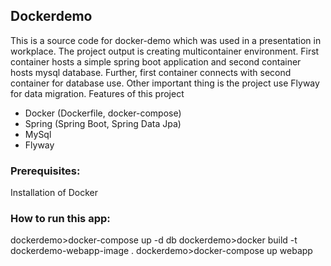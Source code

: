 ## **Dockerdemo**
This is a source code for docker-demo which was used in a presentation in workplace. The project output is creating multicontainer environment. First container hosts a simple spring boot application and second container hosts mysql database. Further, first container connects with second container for database use. Other important thing is the project use Flyway for data migration.
Features of this project
- Docker (Dockerfile, docker-compose)
- Spring (Spring Boot, Spring Data Jpa)
- MySql
- Flyway

### Prerequisites:
Installation of Docker

### How to run this app:
dockerdemo>docker-compose up -d db
dockerdemo>docker build -t dockerdemo-webapp-image .
dockerdemo>docker-compose up webapp
